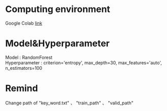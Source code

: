 # Computing environment
Google Colab  <a href='https://colab.research.google.com/' target='_blank'> link</a>

# Model&Hyperparameter
Model : RandomForest<br>
Hyperparameter : criterion='entropy', max_depth=30, max_features='auto', n_estimators=100 <br>

# Remind
Change path of "key_word.txt" 、 "train_path" 、 "valid_path"